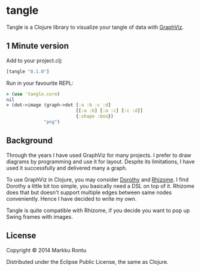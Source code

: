 tangle
======

Tangle is a Clojure library to visualize your tangle of data with [GraphViz](http://www.graphviz.org/).

1 Minute version
----------------

Add to your project.clj:

```clj
[tangle "0.1.0"]
```

Run in your favourite REPL:

```clj
> (use 'tangle.core)
nil
> (dot->image (graph->dot [:a :b :c :d]
                          [[:a :b] [:a :c] [:c :d]]
                          {:shape :box})
              "png")
```

Background
----------

Through the years I have used GraphViz for many projects. I prefer to draw diagrams by programming and use it for layout. Despite its limitations, I have used it successfully and delivered many a graph.

To use GraphViz in Clojure, you may consider [Dorothy](https://github.com/daveray/dorothy) and [Rhizome](https://github.com/ztellman/rhizome). I find Dorothy a little bit too simple, you basically need a DSL on top of it. Rhizome does that but doesn't support multiple edges between same nodes conveniently. Hence I have decided to write my own. 

Tangle is quite compatible with Rhizome, if you decide you want to pop up Swing frames with images.

License
-------

Copyright © 2014 Markku Rontu

Distributed under the Eclipse Public License, the same as Clojure.
